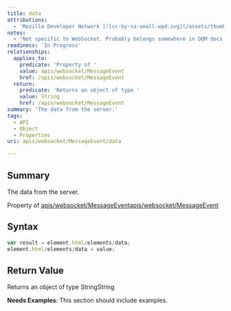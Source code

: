 ```yaml
---
title: data
attributions:
  - 'Mozilla Developer Network [![cc-by-sa-small-wpd.svg](/assets/thumb/8/8c/cc-by-sa-small-wpd.svg/120px-cc-by-sa-small-wpd.svg.png)](http://creativecommons.org/licenses/by-sa/3.0/us/): [Article](https://developer.mozilla.org/en-US/docs/WebSockets/WebSockets_reference/MessageEvent)'
notes:
  - 'Not specific to WebSocket. Probably belongs somewhere in DOM docs. Needs example, spec reference, standardization status'
readiness: 'In Progress'
relationships:
  applies_to:
    predicate: 'Property of '
    value: apis/websocket/MessageEvent
    href: /apis/websocket/MessageEvent
  return:
    predicate: 'Returns an object of type '
    value: String
    href: /apis/websocket/MessageEvent
summary: 'The data from the server.'
tags:
  - API
  - Object
  - Properties
uri: apis/websocket/MessageEvent/data

---
```

## Summary

The data from the server.

Property of [apis/websocket/MessageEvent](/apis/websocket/MessageEvent)[apis/websocket/MessageEvent](/apis/websocket/MessageEvent)

## Syntax

``` js
var result = element.html/elements/data;
element.html/elements/data = value;
```

## Return Value

Returns an object of type StringString

**Needs Examples**: This section should include examples.

